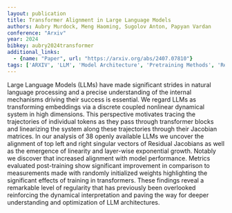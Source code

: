 ```yaml
---
layout: publication
title: Transformer Alignment in Large Language Models
authors: Aubry Murdock, Meng Haoming, Sugolov Anton, Papyan Vardan
conference: "Arxiv"
year: 2024
bibkey: aubry2024transformer
additional_links:
  - {name: "Paper", url: "https://arxiv.org/abs/2407.07810"}
tags: ['ARXIV', 'LLM', 'Model Architecture', 'Pretraining Methods', 'Reinforcement Learning', 'Tools', 'Transformer']
---
```

Large Language Models (LLMs) have made significant strides in natural language processing and a precise understanding of the internal mechanisms driving their success is essential. We regard LLMs as transforming embeddings via a discrete coupled nonlinear dynamical system in high dimensions. This perspective motivates tracing the trajectories of individual tokens as they pass through transformer blocks and linearizing the system along these trajectories through their Jacobian matrices. In our analysis of 38 openly available LLMs we uncover the alignment of top left and right singular vectors of Residual Jacobians as well as the emergence of linearity and layer-wise exponential growth. Notably we discover that increased alignment with model performance. Metrics evaluated post-training show significant improvement in comparison to measurements made with randomly initialized weights highlighting the significant effects of training in transformers. These findings reveal a remarkable level of regularity that has previously been overlooked reinforcing the dynamical interpretation and paving the way for deeper understanding and optimization of LLM architectures.
